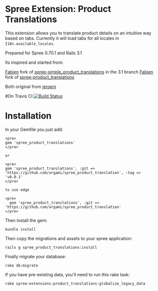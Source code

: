 # Spree Extension: Product Translations
This extension allows you to translate product details on an intuitive way based on tabs.
Currently it will load tabs for all locales in `I18n.available_locales`.

Prepared for Spree 0.70.1 and Rails 3.1

Its inspired and started from:

[Fabien](https://github.com/fabien) fork of [spree-simple_product_translations](https://github.com/fabien/spree-simple_product_translations) in the 3.1 branch
[Fabien](https://github.com/fabien) fork of [spree-product_translations](https://github.com/fabien/spree-product_translations)

Both original from [jeroenj](https://github.com/jeroenj)

#On Travis CI
[![Build Status](https://secure.travis-ci.org/argami/spree_product_translation.png)](http://travis-ci.org/argami/spree_product_translation)

# Installation
In your Gemfile you just add:

    <pre>
    gem 'spree_product_translations'
    </pre>
    
    or
    
    <pre>
    gem 'spree_product_translations', :git => 'https://github.com/argami/spree_product_translation', :tag => 'v0.0.1'
    </pre>
    
    to use edge
    
    <pre>
      gem 'spree_product_translations', :git => 'https://github.com/argami/spree_product_translation'
    </pre>

Then install the gem:

    bundle install

Then copy the migrations and assets to your spree application:

    rails g spree_product_translations:install

Finally migrate your database:

    rake db:migrate

If you have pre-existing data, you'll need to run this rake task:

    rake spree:extensions:product_translations:globalize_legacy_data